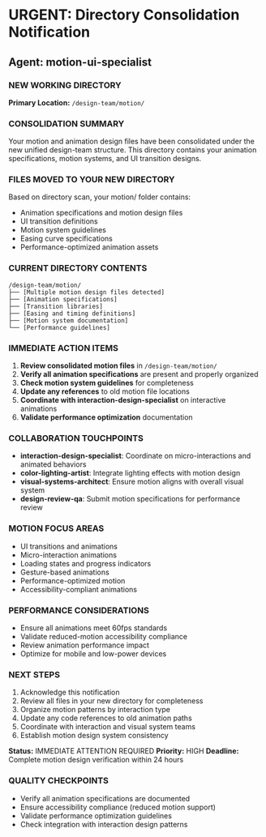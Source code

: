 # URGENT: Directory Consolidation Notification

## Agent: motion-ui-specialist

### NEW WORKING DIRECTORY
**Primary Location:** `/design-team/motion/`

### CONSOLIDATION SUMMARY
Your motion and animation design files have been consolidated under the new unified design-team structure. This directory contains your animation specifications, motion systems, and UI transition designs.

### FILES MOVED TO YOUR NEW DIRECTORY
Based on directory scan, your motion/ folder contains:
- Animation specifications and motion design files
- UI transition definitions
- Motion system guidelines
- Easing curve specifications
- Performance-optimized animation assets

### CURRENT DIRECTORY CONTENTS
```
/design-team/motion/
├── [Multiple motion design files detected]
├── [Animation specifications]
├── [Transition libraries]
├── [Easing and timing definitions]
├── [Motion system documentation]
└── [Performance guidelines]
```

### IMMEDIATE ACTION ITEMS
1. **Review consolidated motion files** in `/design-team/motion/`
2. **Verify all animation specifications** are present and properly organized
3. **Check motion system guidelines** for completeness
4. **Update any references** to old motion file locations
5. **Coordinate with interaction-design-specialist** on interactive animations
6. **Validate performance optimization** documentation

### COLLABORATION TOUCHPOINTS
- **interaction-design-specialist**: Coordinate on micro-interactions and animated behaviors
- **color-lighting-artist**: Integrate lighting effects with motion design
- **visual-systems-architect**: Ensure motion aligns with overall visual system
- **design-review-qa**: Submit motion specifications for performance review

### MOTION FOCUS AREAS
- UI transitions and animations
- Micro-interaction animations
- Loading states and progress indicators
- Gesture-based animations
- Performance-optimized motion
- Accessibility-compliant animations

### PERFORMANCE CONSIDERATIONS
- Ensure all animations meet 60fps standards
- Validate reduced-motion accessibility compliance
- Review animation performance impact
- Optimize for mobile and low-power devices

### NEXT STEPS
1. Acknowledge this notification
2. Review all files in your new directory for completeness
3. Organize motion patterns by interaction type
4. Update any code references to old animation paths
5. Coordinate with interaction and visual system teams
6. Establish motion design system consistency

**Status:** IMMEDIATE ATTENTION REQUIRED
**Priority:** HIGH
**Deadline:** Complete motion design verification within 24 hours

### QUALITY CHECKPOINTS
- Verify all animation specifications are documented
- Ensure accessibility compliance (reduced motion support)
- Validate performance optimization guidelines
- Check integration with interaction design patterns